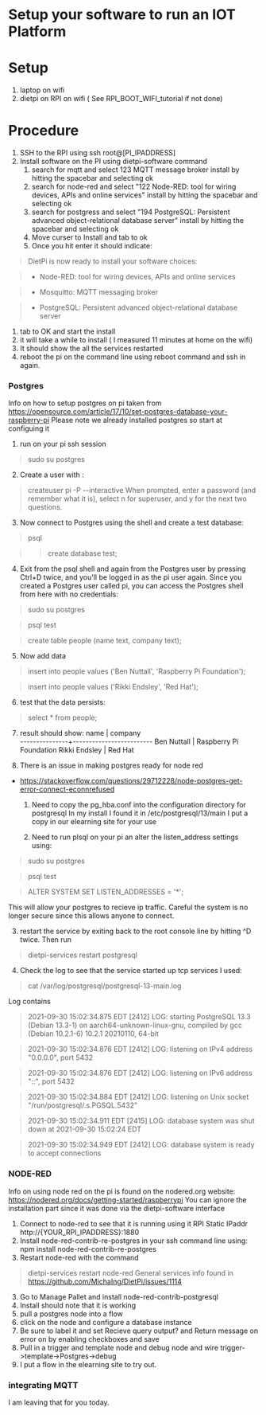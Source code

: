 # Setup your software to run an IOT Platform #

# Setup #
1. laptop on wifi
2. dietpi on RPI on wifi ( See RPI_BOOT_WIFI_tutorial if not done)

# Procedure

1. SSH to the RPI using ssh root@[PI_IPADDRESS]
2. Install software on the PI using   dietpi-software command
   1. search for mqtt and select 123 MQTT message broker install by hitting the spacebar and selecting ok
   1. search for node-red and select "122  Node-RED: tool for wiring devices, APIs and online services" install by hitting the spacebar and selecting ok
   1. search for postgress and  select "194  PostgreSQL: Persistent advanced object-relational database server" install by hitting the spacebar and selecting ok
   1. Move curser to Install and tab to ok 
   1. Once you hit enter it should indicate:
> DietPi is now ready to install your software choices:                        

>  - Node-RED: tool for wiring devices, APIs and online services               

>  - Mosquitto: MQTT messaging broker                                   

>  - PostgreSQL: Persistent advanced object-relational database server  

   1. tab to OK and start the install
   1. it will take a while to install ( I measured 11 minutes at home on the wifi)
   1. It should show the all the services restarted
3. reboot the pi on the command line using reboot command and ssh in again.

### Postgres ###

Info on how to setup postgres on pi taken from
https://opensource.com/article/17/10/set-postgres-database-your-raspberry-pi
Please note we already installed postgres so start at configuing it

1. run on your pi ssh session

> sudo su postgres

2. Create a user with :
> createuser pi -P --interactive
When prompted, enter a password (and remember what it is), select n for superuser, and y for the next two questions.

3. Now connect to Postgres using the shell and create a test database:
> psql

>  > create database test;

4. Exit from the psql shell and again from the Postgres user by pressing Ctrl+D twice, and you'll be logged in as the pi user again. Since you created a Postgres user called pi, you can access the Postgres shell from here with no credentials:

> sudo su postgres

> psql test

> create table people (name text, company text);

5. Now add data

> insert into people values ('Ben Nuttall', 'Raspberry Pi Foundation');

> insert into people values ('Rikki Endsley', 'Red Hat');

6. test that the data persists:

> select * from people;

7. result should show:
     name      |         company         
---------------+-------------------------
 Ben Nuttall   | Raspberry Pi Foundation
 Rikki Endsley | Red Hat

8. There is an issue in making postgres ready for node red
- https://stackoverflow.com/questions/29712228/node-postgres-get-error-connect-econnrefused

  1. Need to copy the pg_hba.conf into the configuration directory for postgresql
  In my install I found it in /etc/postgresql/13/main 
  I put a copy in our elearning site for your use

  2. Need to run plsql on your pi an alter the listen_address settings using:

>  sudo su postgres

>  psql test

>  ALTER SYSTEM SET LISTEN_ADDRESSES = '*';

  This will allow your postgres to recieve ip traffic.  Careful the system is no
  longer secure since this allows anyone to connect.

  3. restart the service by exiting back to the root console line
     by hitting ^D twice.
     Then run

> dietpi-services restart postgresql

4. Check the log to see that the service started up tcp services
  I used:

> cat /var/log/postgresql/postgresql-13-main.log

Log contains

>  2021-09-30 15:02:34.875 EDT [2412] LOG:  starting PostgreSQL 13.3 (Debian 13.3-1) on aarch64-unknown-linux-gnu, compiled by gcc (Debian 10.2.1-6) 10.2.1 20210110, 64-bit

> 2021-09-30 15:02:34.876 EDT [2412] LOG:  listening on IPv4 address "0.0.0.0", port 5432

> 2021-09-30 15:02:34.876 EDT [2412] LOG:  listening on IPv6 address "::", port 5432

> 2021-09-30 15:02:34.884 EDT [2412] LOG:  listening on Unix socket "/run/postgresql/.s.PGSQL.5432"

> 2021-09-30 15:02:34.911 EDT [2415] LOG:  database system was shut down at 2021-09-30 15:02:24 EDT

> 2021-09-30 15:02:34.949 EDT [2412] LOG:  database system is ready to accept connections
  

 
### NODE-RED ###

Info on using node red on the pi is found on the nodered.org website: https://nodered.org/docs/getting-started/raspberrypi
You can ignore the installation part since it was done via the dietpi-software interface

1.   Connect to node-red to see that it is running using it RPI Static IPaddr
   http://{YOUR_RPI_IPADDRESS}:1880
1. Install node-red-contrib-re-postgres  in your ssh command line using:
npm install node-red-contrib-re-postgres
2. Restart node-red with the command
> dietpi-services restart node-red
General services info found in https://github.com/MichaIng/DietPi/issues/1114
3. Go to Manage Pallet and install  node-red-contrib-postgresql
4. Install should note that it is working
5. pull a postgres node into a flow
6. click on the node and configure a database instance
7. Be sure to label it and set Recieve query output? and Return message on error on by enabling checkboxes and save
8. Pull in a trigger and template node and debug node and wire
   trigger->template->Postgres->debug
9. I put a flow in the elearning site to try out.


### integrating MQTT ###

I am leaving that for you today.


